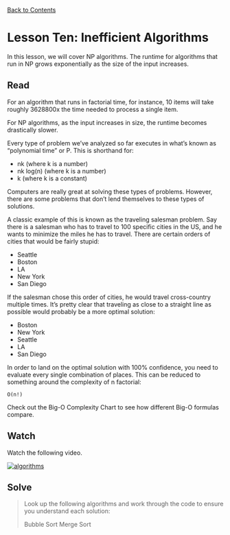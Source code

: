 [Back to Contents](https://github.com/coding-boot-camp/cs-technical-curriculum/tree/master/async-content)

# Lesson Ten: Inefficient Algorithms

In this lesson, we will cover NP algorithms. The runtime for algorithms that run in NP grows exponentially as the size of the input increases.

## Read
For an algorithm that runs in factorial time, for instance, 10 items will take roughly 3628800x the time needed to process a single item.

For NP algorithms, as the input increases in size, the runtime becomes drastically slower.

Every type of problem we’ve analyzed so far executes in what’s known as “polynomial time” or P. This is shorthand for:

- nk (where k is a number)
- nk log(n) (where k is a number)
- k (where k is a constant)

Computers are really great at solving these types of problems. However, there are some problems that don’t lend themselves to these types of solutions.

A classic example of this is known as the traveling salesman problem. Say there is a salesman who has to travel to 100 specific cities in the US, and he wants to minimize the miles he has to travel. There are certain orders of cities that would be fairly stupid:

- Seattle
- Boston
- LA
- New York
- San Diego

If the salesman chose this order of cities, he would travel cross-country multiple times. It’s pretty clear that traveling as close to a straight line as possible would probably be a more optimal solution:

- Boston
- New York
- Seattle
- LA
- San Diego

In order to land on the optimal solution with 100% confidence, you need to evaluate every single combination of places. This can be reduced to something around the complexity of n factorial:

`O(n!)`

Check out the Big-O Complexity Chart to see how different Big-O formulas compare.

## Watch

Watch the following video.

[![algorithms](http://img.youtube.com/vi/6Gv8vg0kcHc/0.jpg)](http://www.youtube.com/watch?v=6Gv8vg0kcHc "algorithms")

## Solve

> Look up the following algorithms and work through the code to ensure you understand each solution:
>
> Bubble Sort
> Merge Sort 





